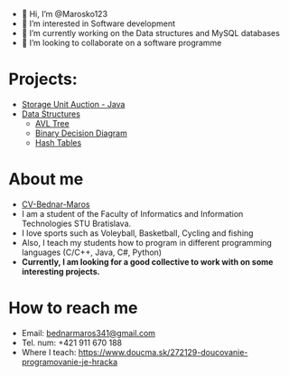 - 👋 Hi, I’m @Marosko123
- 👀 I’m interested in Software development
- 🌱 I’m currently working on the Data structures and MySQL databases
- 💞️ I’m looking to collaborate on a software programme

# Projects: 
- [Storage Unit Auction - Java](Projects/StorageUnitAuction)
- [Data Structures](Projects/DataStructures)
  - [AVL Tree](Projects/DataStructures/AVL-Tree)
  - [Binary Decision Diagram](Projects/DataStructures/BinaryDecisionDiagram)
  - [Hash Tables](Projects/DataStructures/HashTables)


# About me
- [CV-Bednar-Maros](Maroš_Bednár_CV.pdf)
- I am a student of the Faculty of Informatics and Information Technologies STU Bratislava.
- I love sports such as Voleyball, Basketball, Cycling and fishing
- Also, I teach my students how to program in different programming languages (C/C++, Java, C#, Python)
- **Currently, I am looking for a good collective to work with on some interesting projects.**

# How to reach me
- Email: bednarmaros341@gmail.com
- Tel. num: +421 911 670 188
- Where I teach: https://www.doucma.sk/272129-doucovanie-programovanie-je-hracka
